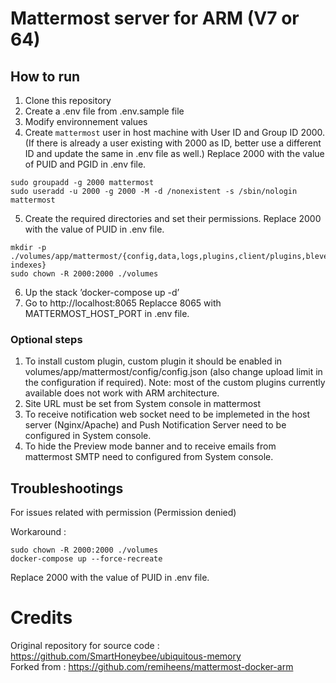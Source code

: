 # Mattermost server for ARM (V7 or 64)

## How to run

1. Clone this repository
2. Create a .env file from .env.sample file
3. Modify environnement values
4. Create `mattermost` user in host machine with User ID and Group ID 2000.
   (If there is already a user existing with 2000 as ID, better use a different ID and update the same in .env file as well.)
   Replace 2000 with the value of PUID and PGID in .env file.
```
sudo groupadd -g 2000 mattermost
sudo useradd -u 2000 -g 2000 -M -d /nonexistent -s /sbin/nologin mattermost
```
5. Create the required directories and set their permissions.
   Replace 2000 with the value of PUID in .env file.
```
mkdir -p ./volumes/app/mattermost/{config,data,logs,plugins,client/plugins,bleve-indexes}
sudo chown -R 2000:2000 ./volumes
```

6. Up the stack ’docker-compose up -d’
7. Go to http://localhost:8065
   Replacce 8065 with MATTERMOST_HOST_PORT in .env file.

### Optional steps
1. To install custom plugin, custom plugin it should be enabled in volumes/app/mattermost/config/config.json (also change upload limit in the configuration if required).
Note: most of the custom plugins currently available does not work with ARM architecture.
2. Site URL must be set from System console in mattermost
3. To receive notification web socket need to be implemeted in the host server (Nginx/Apache) and Push Notification Server need to be configured in System console.
4. To hide the Preview mode banner and to receive emails from mattermost SMTP need to configured from System console.

## Troubleshootings

For issues related with permission (Permission denied)

Workaround :
```
sudo chown -R 2000:2000 ./volumes
docker-compose up --force-recreate
```
Replace 2000 with the value of PUID in .env file.

# Credits 

Original repository for source code : https://github.com/SmartHoneybee/ubiquitous-memory
<br>
Forked from : https://github.com/remiheens/mattermost-docker-arm

